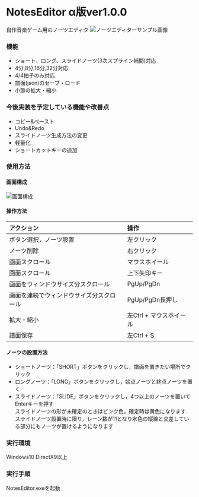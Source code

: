 # NotesEditor α版ver1.0.0
自作音楽ゲーム用のノーツエディタ
![ノーツエディターサンプル画像](https://user-images.githubusercontent.com/83057130/137940970-50f5d995-4bbe-4da6-a6aa-f0db82057254.PNG)
### 機能
+ ショート、ロング、スライドノーツ(3次スプライン補間)対応
+ 4分,8分,16分,32分対応
+ 4/4拍子のみ対応
+ 譜面(json)のセーブ・ロード
+ 小節の拡大・縮小
### 今後実装を予定している機能や改善点
+ コピー&ペースト
+ Undo&Redo
+ スライドノーツ生成方法の変更
+ 軽量化
+ ショートカットキーの追加
### 使用方法
#### 画面構成
![画面構成](https://user-images.githubusercontent.com/83057130/137941139-2955bd59-ce60-4e78-8b2e-d8ae2547e874.png)
#### 操作方法
| アクション | 操作 |
| :--- | :--- |
| ボタン選択，ノーツ設置 | 左クリック |
| ノーツ削除 | 右クリック |
| 画面スクロール | マウスホイール |
| 画面スクロール | 上下矢印キー |
| 画面をウィンドウサイズ分スクロール | PgUp/PgDn |
| 画面を連続でウィンドウサイズ分スクロール | PgUp/PgDn長押し| 
| 拡大・縮小| 左Ctrl + マウスホイール |
| 譜面保存 | 左Ctrl + S |
#### ノーツの設置方法
- ショートノーツ：「SHORT」ボタンをクリックし，譜面を置きたい場所でクリック
- ロングノーツ：「LONG」ボタンをクリックし，始点ノーツと終点ノーツを置く
- スライドノーツ：「SLIDE」ボタンをクリックし，4つ以上のノーツを置いてEnterキーを押す <br>
スライドノーツの形が未確定のときはピンク色，確定時は黄色になります．<br>
スライドノーツ設置時に限り，レーン数が11となり水色の縦線と交差している部分にもノーツが置けるようになります
### 実行環境
Windows10 DirectX9以上
### 実行手順
NotesEditor.exeを起動
